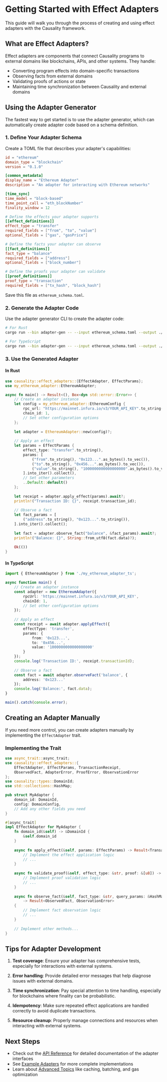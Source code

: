 <!-- Getting started with effect adapters -->
<!-- Original file: docs/src/effect_adapter_getting_started.md -->

# Getting Started with Effect Adapters

This guide will walk you through the process of creating and using effect adapters with the Causality framework.

## What are Effect Adapters?

Effect adapters are components that connect Causality programs to external domains like blockchains, APIs, and other systems. They handle:

- Converting program effects into domain-specific transactions
- Observing facts from external domains
- Validating proofs of actions or state
- Maintaining time synchronization between Causality and external domains

## Using the Adapter Generator

The fastest way to get started is to use the adapter generator, which can automatically create adapter code based on a schema definition.

### 1. Define Your Adapter Schema

Create a TOML file that describes your adapter's capabilities:

```toml
id = "ethereum"
domain_type = "blockchain" 
version = "0.1.0"

[common_metadata]
display_name = "Ethereum Adapter"
description = "An adapter for interacting with Ethereum networks"

[time_sync]
time_model = "block-based"
time_point_call = "eth_blockNumber"
finality_window = 12

# Define the effects your adapter supports
[[effect_definitions]]
effect_type = "transfer"
required_fields = ["from", "to", "value"]
optional_fields = ["gas", "gasPrice"]

# Define the facts your adapter can observe
[[fact_definitions]]
fact_type = "balance"
required_fields = ["address"]
optional_fields = ["block_number"]

# Define the proofs your adapter can validate
[[proof_definitions]]
proof_type = "transaction"
required_fields = ["tx_hash", "block_hash"]
```

Save this file as `ethereum_schema.toml`.

### 2. Generate the Adapter Code

Use the adapter generator CLI to create the adapter code:

```bash
# For Rust
cargo run --bin adapter-gen -- --input ethereum_schema.toml --output ./my_ethereum_adapter --language rust

# For TypeScript
cargo run --bin adapter-gen -- --input ethereum_schema.toml --output ./my_ethereum_adapter_ts --language typescript
```

### 3. Use the Generated Adapter

#### In Rust

```rust
use causality::effect_adapters::{EffectAdapter, EffectParams};
use my_ethereum_adapter::EthereumAdapter;

async fn main() -> Result<(), Box<dyn std::error::Error>> {
    // Create an adapter instance
    let config = my_ethereum_adapter::EthereumConfig {
        rpc_url: "https://mainnet.infura.io/v3/YOUR_API_KEY".to_string(),
        chain_id: 1,
        // Set other configuration options
    };
    
    let adapter = EthereumAdapter::new(config)?;
    
    // Apply an effect
    let params = EffectParams {
        effect_type: "transfer".to_string(),
        params: [
            ("from".to_string(), "0x123...".as_bytes().to_vec()),
            ("to".to_string(), "0x456...".as_bytes().to_vec()),
            ("value".to_string(), "1000000000000000000".as_bytes().to_vec()),
        ].into_iter().collect(),
        // Set other parameters
        ..Default::default()
    };
    
    let receipt = adapter.apply_effect(params).await?;
    println!("Transaction ID: {}", receipt.transaction_id);
    
    // Observe a fact
    let fact_params = [
        ("address".to_string(), "0x123...".to_string()),
    ].into_iter().collect();
    
    let fact = adapter.observe_fact("balance", &fact_params).await?;
    println!("Balance: {}", String::from_utf8(fact.data)?);
    
    Ok(())
}
```

#### In TypeScript

```typescript
import { EthereumAdapter } from './my_ethereum_adapter_ts';

async function main() {
    // Create an adapter instance
    const adapter = new EthereumAdapter({
        rpcUrl: 'https://mainnet.infura.io/v3/YOUR_API_KEY',
        chainId: 1,
        // Set other configuration options
    });
    
    // Apply an effect
    const receipt = await adapter.applyEffect({
        effectType: 'transfer',
        params: {
            from: '0x123...',
            to: '0x456...',
            value: '1000000000000000000'
        }
    });
    console.log('Transaction ID:', receipt.transactionId);
    
    // Observe a fact
    const fact = await adapter.observeFact('balance', {
        address: '0x123...'
    });
    console.log('Balance:', fact.data);
}

main().catch(console.error);
```

## Creating an Adapter Manually

If you need more control, you can create adapters manually by implementing the `EffectAdapter` trait.

### Implementing the Trait

```rust
use async_trait::async_trait;
use causality::effect_adapters::{
    EffectAdapter, EffectParams, TransactionReceipt, 
    ObservedFact, AdapterError, ProofError, ObservationError
};
use causality::types::DomainId;
use std::collections::HashMap;

pub struct MyAdapter {
    domain_id: DomainId,
    config: DomainConfig,
    // Add any other fields you need
}

#[async_trait]
impl EffectAdapter for MyAdapter {
    fn domain_id(&self) -> &DomainId {
        &self.domain_id
    }
    
    async fn apply_effect(&self, params: EffectParams) -> Result<TransactionReceipt, AdapterError> {
        // Implement the effect application logic
        // ...
    }
    
    async fn validate_proof(&self, effect_type: &str, proof: &[u8]) -> Result<bool, ProofError> {
        // Implement proof validation logic
        // ...
    }
    
    async fn observe_fact(&self, fact_type: &str, query_params: &HashMap<String, String>) 
        -> Result<ObservedFact, ObservationError> 
    {
        // Implement fact observation logic
        // ...
    }
    
    // Implement other methods...
}
```

## Tips for Adapter Development

1. **Test coverage**: Ensure your adapter has comprehensive tests, especially for interactions with external systems.

2. **Error handling**: Provide detailed error messages that help diagnose issues with external domains.

3. **Time synchronization**: Pay special attention to time handling, especially for blockchains where finality can be probabilistic.

4. **Idempotency**: Make sure repeated effect applications are handled correctly to avoid duplicate transactions.

5. **Resource cleanup**: Properly manage connections and resources when interacting with external systems.

## Next Steps

- Check out the [API Reference](api-reference.md) for detailed documentation of the adapter interfaces
- See [Example Adapters](example-adapters.md) for more complete implementations
- Learn about [Advanced Topics](advanced-topics.md) like caching, batching, and gas optimization 
